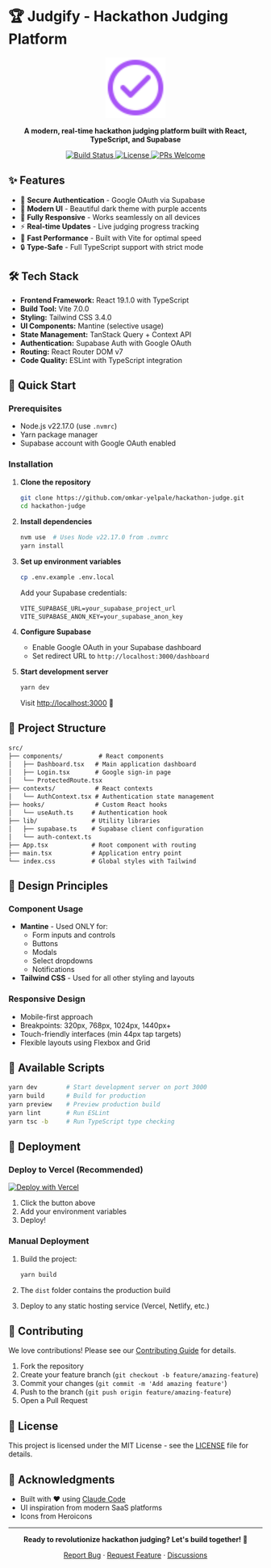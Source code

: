 # 🏆 Judgify - Hackathon Judging Platform

<div align="center">
  <img src="public/judgify-icon.svg" alt="Judgify Logo" width="120" height="120">
  
  <p align="center">
    <strong>A modern, real-time hackathon judging platform built with React, TypeScript, and Supabase</strong>
  </p>

  <p align="center">
    <a href="https://github.com/omkar-yelpale/hackathon-judge/actions">
      <img src="https://img.shields.io/github/actions/workflow/status/omkar-yelpale/hackathon-judge/ci.yml?style=flat-square" alt="Build Status">
    </a>
    <a href="https://github.com/omkar-yelpale/hackathon-judge/blob/main/LICENSE">
      <img src="https://img.shields.io/badge/license-MIT-blue.svg?style=flat-square" alt="License">
    </a>
    <a href="https://github.com/omkar-yelpale/hackathon-judge">
      <img src="https://img.shields.io/badge/PRs-welcome-brightgreen.svg?style=flat-square" alt="PRs Welcome">
    </a>
  </p>
</div>

## ✨ Features

- 🔐 **Secure Authentication** - Google OAuth via Supabase
- 🎨 **Modern UI** - Beautiful dark theme with purple accents
- 📱 **Fully Responsive** - Works seamlessly on all devices
- ⚡ **Real-time Updates** - Live judging progress tracking
- 🚀 **Fast Performance** - Built with Vite for optimal speed
- 🔒 **Type-Safe** - Full TypeScript support with strict mode

## 🛠️ Tech Stack

- **Frontend Framework:** React 19.1.0 with TypeScript
- **Build Tool:** Vite 7.0.0
- **Styling:** Tailwind CSS 3.4.0
- **UI Components:** Mantine (selective usage)
- **State Management:** TanStack Query + Context API
- **Authentication:** Supabase Auth with Google OAuth
- **Routing:** React Router DOM v7
- **Code Quality:** ESLint with TypeScript integration

## 🚀 Quick Start

### Prerequisites

- Node.js v22.17.0 (use `.nvmrc`)
- Yarn package manager
- Supabase account with Google OAuth enabled

### Installation

1. **Clone the repository**
   ```bash
   git clone https://github.com/omkar-yelpale/hackathon-judge.git
   cd hackathon-judge
   ```

2. **Install dependencies**
   ```bash
   nvm use  # Uses Node v22.17.0 from .nvmrc
   yarn install
   ```

3. **Set up environment variables**
   ```bash
   cp .env.example .env.local
   ```
   
   Add your Supabase credentials:
   ```env
   VITE_SUPABASE_URL=your_supabase_project_url
   VITE_SUPABASE_ANON_KEY=your_supabase_anon_key
   ```

4. **Configure Supabase**
   - Enable Google OAuth in your Supabase dashboard
   - Set redirect URL to `http://localhost:3000/dashboard`

5. **Start development server**
   ```bash
   yarn dev
   ```
   
   Visit [http://localhost:3000](http://localhost:3000) 🎉

## 📁 Project Structure

```
src/
├── components/          # React components
│   ├── Dashboard.tsx   # Main application dashboard
│   ├── Login.tsx       # Google sign-in page
│   └── ProtectedRoute.tsx
├── contexts/           # React contexts
│   └── AuthContext.tsx # Authentication state management
├── hooks/              # Custom React hooks
│   └── useAuth.ts     # Authentication hook
├── lib/               # Utility libraries
│   ├── supabase.ts    # Supabase client configuration
│   └── auth-context.ts
├── App.tsx            # Root component with routing
├── main.tsx           # Application entry point
└── index.css          # Global styles with Tailwind
```

## 🎨 Design Principles

### Component Usage
- **Mantine** - Used ONLY for:
  - Form inputs and controls
  - Buttons
  - Modals
  - Select dropdowns
  - Notifications
- **Tailwind CSS** - Used for all other styling and layouts

### Responsive Design
- Mobile-first approach
- Breakpoints: 320px, 768px, 1024px, 1440px+
- Touch-friendly interfaces (min 44px tap targets)
- Flexible layouts using Flexbox and Grid

## 📝 Available Scripts

```bash
yarn dev        # Start development server on port 3000
yarn build      # Build for production
yarn preview    # Preview production build
yarn lint       # Run ESLint
yarn tsc -b     # Run TypeScript type checking
```

## 🚢 Deployment

### Deploy to Vercel (Recommended)

[![Deploy with Vercel](https://vercel.com/button)](https://vercel.com/new/clone?repository-url=https://github.com/omkar-yelpale/hackathon-judge)

1. Click the button above
2. Add your environment variables
3. Deploy!

### Manual Deployment

1. Build the project:
   ```bash
   yarn build
   ```

2. The `dist` folder contains the production build

3. Deploy to any static hosting service (Vercel, Netlify, etc.)

## 🤝 Contributing

We love contributions! Please see our [Contributing Guide](CONTRIBUTING.md) for details.

1. Fork the repository
2. Create your feature branch (`git checkout -b feature/amazing-feature`)
3. Commit your changes (`git commit -m 'Add amazing feature'`)
4. Push to the branch (`git push origin feature/amazing-feature`)
5. Open a Pull Request

## 📄 License

This project is licensed under the MIT License - see the [LICENSE](LICENSE) file for details.

## 🙏 Acknowledgments

- Built with ❤️ using [Claude Code](https://claude.ai/code)
- UI inspiration from modern SaaS platforms
- Icons from Heroicons

---

<div align="center">
  <p>
    <strong>Ready to revolutionize hackathon judging? Let's build together! 🚀</strong>
  </p>
  
  <p>
    <a href="https://github.com/omkar-yelpale/hackathon-judge/issues">Report Bug</a>
    ·
    <a href="https://github.com/omkar-yelpale/hackathon-judge/issues">Request Feature</a>
    ·
    <a href="https://github.com/omkar-yelpale/hackathon-judge/discussions">Discussions</a>
  </p>
</div>
